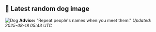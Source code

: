 ## 🐶 Latest random dog image
![Dog](https://images.dog.ceo/breeds/pitbull/dog-5437227_640.jpg)
**Advice:** "Repeat people's names when you meet them."
*Updated: 2025-08-18 05:43 UTC*
